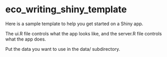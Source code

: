# eco_writing_shiny_template

Here is a sample template to help you get started on a Shiny app.

The ui.R file controls what the app looks like, and the server.R file controls what the app does.

Put the data you want to use in the data/ subdirectory.